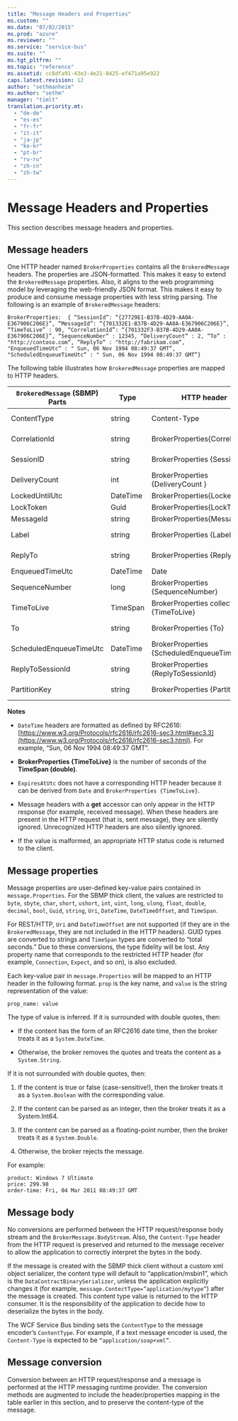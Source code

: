 ```yaml
---
title: "Message Headers and Properties"
ms.custom: ""
ms.date: "07/02/2015"
ms.prod: "azure"
ms.reviewer: ""
ms.service: "service-bus"
ms.suite: ""
ms.tgt_pltfrm: ""
ms.topic: "reference"
ms.assetid: cc8dfa91-43e3-4e21-8425-ef471a95e922
caps.latest.revision: 12
author: "sethmanheim"
ms.author: "sethm"
manager: "timlt"
translation.priority.mt: 
  - "de-de"
  - "es-es"
  - "fr-fr"
  - "it-it"
  - "ja-jp"
  - "ko-kr"
  - "pt-br"
  - "ru-ru"
  - "zh-cn"
  - "zh-tw"
---
```

# Message Headers and Properties
This section describes message headers and properties.  
  
## Message headers  
 One HTTP header named `BrokerProperties` contains all the `BrokeredMessage` headers. The properties are JSON-formatted. This makes it easy to extend the `BrokeredMessage` properties. Also, it aligns to the web programming model by leveraging the web-friendly JSON format. This makes it easy to produce and consume message properties with less string parsing. The following is an example of `BrokeredMessage` headers:  
  
```  
BrokerProperties:  { “SessionId”: “{27729E1-B37B-4D29-AA0A-E367906C206E}”, “MessageId”: “{701332E1-B37B-4D29-AA0A-E367906C206E}”, “TimeToLive” : 90, “CorrelationId”: “{701332F3-B37B-4D29-AA0A-E367906C206E}”, “SequenceNumber“ : 12345, “DeliveryCount“ : 2, “To“ : "http://contoso.com“, “ReplyTo“ : "http://fabrikam.com“,  "EnqueuedTimeUtc“ : " Sun, 06 Nov 1994 08:49:37 GMT“, "ScheduledEnqueueTimeUtc“ : " Sun, 06 Nov 1994 08:49:37 GMT“}  
```  
  
 The following table illustrates how `BrokeredMessage` properties are mapped to HTTP headers.  
  
|`BrokeredMessage` (SBMP) Parts|Type|HTTP header|Accessibility|HTTP Req/Res|  
|--------------------------------------|----------|-----------------|-------------------|-------------------|  
|ContentType|string|Content-Type|get, set|Req, Res|  
|CorrelationId|string|BrokerProperties{CorrelationId}|get, set|Req, Res|  
|SessionID|string|BrokerProperties {SessionId}|get, set|Req, Res|  
|DeliveryCount|int|BrokerProperties {DeliveryCount }|get|Res|  
|LockedUntilUtc|DateTime|BrokerProperties{LockedUntil}|get|Res|  
|LockToken|Guid|BrokerProperties{LockToken}|get|Res|  
|MessageId|string|BrokerProperties{MessageId}|get, set|Res|  
|Label|string|BrokerProperties {Label}|get, set|Req, Res|  
|ReplyTo|string|BrokerProperties {ReplyTo}|get, set|Req, Res|  
|EnqueuedTimeUtc|DateTime|Date|get|Res|  
|SequenceNumber|long|BrokerProperties {SequenceNumber}|get|Res|  
|TimeToLive|TimeSpan|BrokerProperties collection {TimeToLive}|get, set|Req, Res|  
|To|string|BrokerProperties {To}|get, set|Req, Res|  
|ScheduledEnqueueTimeUtc|DateTime|BrokerProperties {ScheduledEnqueueTimeUtc}|get, set|Req, Res|  
|ReplyToSessionId|string|BrokerProperties {ReplyToSessionId}|get, set|Req, Res|  
|PartitionKey|string|BrokerProperties {PartitionKey}|get, set|Req, Res|  
  
 **Notes**  
  
-   `DateTime` headers are formatted as defined by RFC2616: [https://www.w3.org/Protocols/rfc2616/rfc2616-sec3.html#sec3.3](https://www.w3.org/Protocols/rfc2616/rfc2616-sec3.html). For example, “Sun, 06 Nov 1994 08:49:37 GMT”.  
  
-   **BrokerProperties {TimeToLive}** is the number of seconds of the **TimeSpan (double)**.  
  
-   `ExpiresAtUtc` does not have a corresponding HTTP header because it can be derived from `Date` and `BrokerProperties {TimeToLive}`.  
  
-   Message headers with a **get** accessor can only appear in the HTTP response (for example, received message). When these headers are present in the HTTP request (that is, sent message), they are silently ignored. Unrecognized HTTP headers are also silently ignored.  
  
-   If the value is malformed, an appropriate HTTP status code is returned to the client.  
  
## Message properties  
 Message properties are user-defined key-value pairs contained in `message.Properties`. For the SBMP thick client, the values are restricted to `byte`, `sbyte`, `char`, `short`, `ushort`, `int`, `uint`, `long`, `ulong`, `float`, `double`, `decimal`, `bool`, `Guid`, `string`, `Uri`, `DateTime`, `DateTimeOffset`, and `TimeSpan`.  
  
 For REST/HTTP, `Uri` and `DateTimeOffset` are not supported (if they are in the `BrokeredMessage`, they are not included in the HTTP headers). GUID types are converted to strings and `TimeSpan` types are converted to “total seconds.” Due to these conversions, the type fidelity will be lost. Any property name that corresponds to the restricted HTTP header (for example, `Connection`, `Expect`, and so on), is also excluded.  
  
 Each key-value pair in `message.Properties` will be mapped to an HTTP header in the following format. `prop` is the key name, and `value` is the string representation of the value:  
  
```  
prop_name: value  
```  
  
 The type of value is inferred. If it is surrounded with double quotes, then:  
  
-   If the content has the form of an RFC2616 date time, then the broker treats it as a `System.DateTime`.  
  
-   Otherwise, the broker removes the quotes and treats the content as a `System.String`.  
  
 If it is not surrounded with double quotes, then:  
  
1.  If the content is true or false (case-sensitive!), then the broker treats it as a `System.Boolean` with the corresponding value.  
  
2.  If the content can be parsed as an integer, then the broker treats it as a System.Int64.  
  
3.  If the content can be parsed as a floating-point number, then the broker treats it as a `System.Double`.  
  
4.  Otherwise, the broker rejects the message.  
  
 For example:  
  
```  
product: Windows 7 Ultimate  
price: 299.98  
order-time: Fri, 04 Mar 2011 08:49:37 GMT  
```  
  
## Message body  
 No conversions are performed between the HTTP request/response body stream and the `BrokerMessage.BodyStream`. Also, the `Content-Type` header from the HTTP request is preserved and returned to the message receiver to allow the application to correctly interpret the bytes in the body.  
  
 If the message is created with the SBMP thick client without a custom xml object serializer, the content type will default to “application/msbin1”, which is the `DataContractBinarySerializer`, unless the application explicitly changes it (for example, `message.ContectType=”application/mytype”`) after the message is created. This content type value is returned to the HTTP consumer. It is the responsibility of the application to decide how to deserialize the bytes in the body.  
  
 The WCF Service Bus binding sets the `ContentType` to the message encoder’s `ContentType`. For example, if a text message encoder is used, the `Content-Type` is expected to be `“application/soap+xml”`.  
  
## Message conversion  
 Conversion between an HTTP request/response and a message is performed at the HTTP messaging runtime provider. The conversion methods are augmented to include the header/properties mapping in the table earlier in this section, and to preserve the content-type of the message.